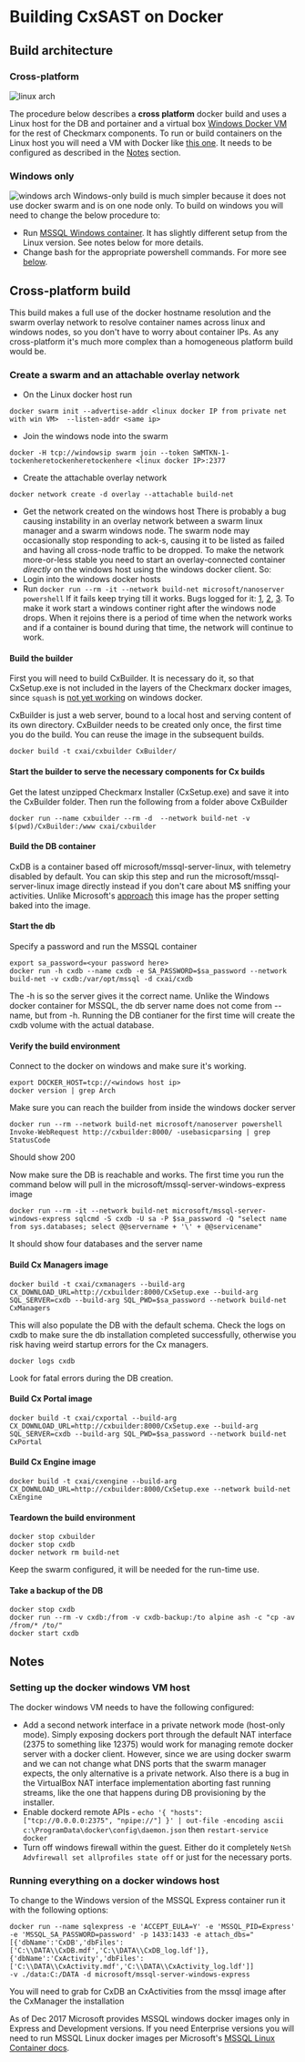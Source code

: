 # Building CxSAST on Docker

## Build architecture

### Cross-platform
![linux arch](assets/diagram.png)

The procedure below describes a **cross platform** docker build and uses a Linux host for the DB and portainer and a virtual box [Windows Docker VM](https://app.vagrantup.com/StefanScherer/boxes/windows_2016_docker) for the rest of Checkmarx components. To run or build containers on the Linux host you will need a VM with Docker like [this one](https://github.com/alexivkin/windows_2016_core). It needs to be configured as described in the [Notes](#notes) section.


### Windows only
![windows arch](assets/diagram001.png)
Windows-only build is much simpler because it does not use docker swarm and is on one node only. To build on windows you will need to change the below procedure to:
* Run [MSSQL Windows container](https://hub.docker.com/r/microsoft/mssql-server-windows-express/). It has slightly different setup from the Linux version. See notes below for more details.
* Change bash for the appropriate powershell commands. For more see [below](#running-everything-on-a-docker-windows-host).

## Cross-platform build
This build makes a full use of the docker hostname resolution and the swarm overlay network to resolve container names across linux and windows nodes, so you don't have to worry about container IPs. As any cross-platform it's much more complex than a homogeneous platform build would be.

### Create a swarm and an attachable overlay network
* On the Linux docker host run

`docker swarm init --advertise-addr <linux docker IP from private net with win VM>  --listen-addr <same ip>`

* Join the windows node into the swarm

`docker -H tcp://windowsip swarm join --token SWMTKN-1-tockenheretockenheretockenhere <linux docker IP>:2377`

* Create the attachable overlay network

`docker network create -d overlay --attachable build-net`

* Get the network created on the windows host
There is probably a bug causing instability in an overlay network between a swarm linux manager and a swarm windows node. The swarm node may occasionally stop responding to ack-s, causing it to be listed as failed and having all cross-node traffic to be dropped. To make the network more-or-less stable you need to start an overlay-connected container *directly* on the windows host using the windows docker client. So:
 * Login into the windows docker hosts
 * Run `docker run --rm -it --network build-net microsoft/nanoserver powershell`
 If it fails keep trying till it works. Bugs logged for it:  [1](https://github.com/docker/swarm/issues/2161),
 [2](https://github.com/docker/swarm/issues/2687),
 [3](https://github.com/moby/moby/issues/29024).
To make it work start a windows continer right after the windows node drops. When it rejoins there is a period of time when the network works and if a container is bound during that time, the network will continue to work.

#### Build the builder

First you will need to build CxBuilder. It is necessary do it, so that CxSetup.exe is not included in the layers of the Checkmarx docker images, since `squash` is [not yet working](https://github.com/moby/moby/issues/34565) on windows docker.

CxBuilder is just a web server, bound to a local host and serving content of its own directory. CxBuilder needs to be created only once, the first time you do the build. You can reuse the image in the subsequent builds.

`docker build -t cxai/cxbuilder CxBuilder/`

#### Start the builder to serve the necessary components for Cx builds

Get the latest unzipped Checkmarx Installer (CxSetup.exe) and save it into the CxBuilder folder. Then run the following from a folder above CxBuilder

`docker run --name cxbuilder --rm -d  --network build-net -v $(pwd)/CxBuilder:/www cxai/cxbuilder`

#### Build the DB container

CxDB is a container based off microsoft/mssql-server-linux, with telemetry disabled by default. You can skip this step and run the microsoft/mssql-server-linux image directly instead if you don't care about M$ sniffing your activities.
Unlike Microsoft's [approach](https://docs.microsoft.com/en-us/sql/linux/sql-server-linux-customer-feedback) this image has the proper setting baked into the image.

#### Start the db
Specify a password and run the MSSQL container

```
export sa_password=<your password here>
docker run -h cxdb --name cxdb -e SA_PASSWORD=$sa_password --network build-net -v cxdb:/var/opt/mssql -d cxai/cxdb
```

The -h is so the server gives it the correct name. Unlike the Windows docker container for MSSQL, the db server name does not come from --name, but from -h. Running the DB contianer for the first time will create the cxdb volume with the actual database.

#### Verify the build environment

Connect to the docker on windows and make sure it's working.
```
export DOCKER_HOST=tcp://<windows host ip>
docker version | grep Arch
```

Make sure you can reach the builder from inside the windows docker server
```
docker run --rm --network build-net microsoft/nanoserver powershell Invoke-WebRequest http://cxbuilder:8000/ -usebasicparsing | grep StatusCode
```

Should show 200

Now make sure the DB is reachable and works. The first time you run the command below will pull in the microsoft/mssql-server-windows-express image

```
docker run --rm -it --network build-net microsoft/mssql-server-windows-express sqlcmd -S cxdb -U sa -P $sa_password -Q "select name from sys.databases; select @@servername + '\' + @@servicename"
```

It should show four databases and the server name

#### Build Cx Managers image

`docker build -t cxai/cxmanagers --build-arg CX_DOWNLOAD_URL=http://cxbuilder:8000/CxSetup.exe --build-arg SQL_SERVER=cxdb --build-arg SQL_PWD=$sa_password --network build-net CxManagers`

This will also populate the DB with the default schema. Check the logs on cxdb to make sure the db installation completed successfully, otherwise you risk having weird startup errors for the Cx managers.

`docker logs cxdb`

Look for fatal errors during the DB creation.

#### Build Cx Portal image

`docker build -t cxai/cxportal --build-arg CX_DOWNLOAD_URL=http://cxbuilder:8000/CxSetup.exe --build-arg SQL_SERVER=cxdb --build-arg SQL_PWD=$sa_password --network build-net CxPortal`

#### Build Cx Engine image

`docker build -t cxai/cxengine --build-arg CX_DOWNLOAD_URL=http://cxbuilder:8000/CxSetup.exe --network build-net CxEngine`

#### Teardown the build environment

```
docker stop cxbuilder
docker stop cxdb
docker network rm build-net
```

Keep the swarm configured, it will be needed for the run-time use.

#### Take a backup of the DB
```
docker stop cxdb
docker run --rm -v cxdb:/from -v cxdb-backup:/to alpine ash -c "cp -av /from/* /to/"
docker start cxdb
```

## Notes

### Setting up the docker windows VM host
The docker windows VM needs to have the following configured:

* Add a second network interface in a private network mode (host-only mode). Simply exposing dockers port through the default NAT interface (2375 to something like 12375) would work for managing remote docker server with a docker client. However, since we are using docker swarm and we can not change what DNS ports that the swarm manager expects, the only alternative is a private network. Also there is a bug in the VirtualBox NAT interface implementation aborting fast running streams, like the one that happens during DB provisioning by the installer.
* Enable dockerd remote APIs - `echo '{ "hosts": ["tcp://0.0.0.0:2375", "npipe://"] }' | out-file -encoding ascii c:\ProgramData\docker\config\daemon.json` then `restart-service docker`
* Turn off windows firewall within the guest. Either do it completely `NetSh Advfirewall set allprofiles state off` or just for the necessary ports.

### Running everything on a docker windows host

To change to the Windows version of the MSSQL Express container run it with the following options:
```
docker run --name sqlexpress -e 'ACCEPT_EULA=Y' -e 'MSSQL_PID=Express' -e 'MSSQL_SA_PASSWORD=password' -p 1433:1433 -e attach_dbs="[{'dbName':'CxDB','dbFiles':['C:\\DATA\\CxDB.mdf','C:\\DATA\\CxDB_log.ldf']},{'dbName':'CxActivity','dbFiles':['C:\\DATA\\CxActivity.mdf','C:\\DATA\\CxActivity_log.ldf']]
-v ./data:C:/DATA -d microsoft/mssql-server-windows-express
```

You will need to grab for CxDB an CxActivities from the mssql image after the CxManager the installation

As of Dec 2017 Microsoft provides MSSQL windows docker images only in Express and Development versions. If you need Enterprise versions you will need to run MSSQL Linux docker images per Microsoft's [MSSQL Linux Container docs](https://docs.microsoft.com/en-us/sql/linux/sql-server-linux-configure-docker).
